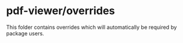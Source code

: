 # pdf-viewer/overrides

This folder contains overrides which will automatically be required by package users.
